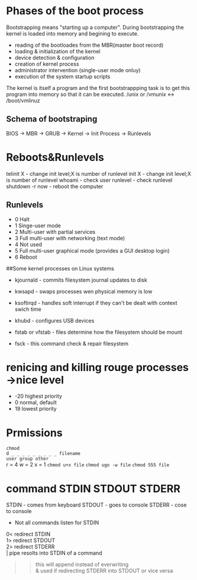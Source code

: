 
# Phases of the boot process
Bootstrapping  means "starting up a computer". During bootstrapping the kernel is loaded into memory and begining to execute.
- reading of the bootloades from the MBR(master boot record)
- loading & initialization of the kernel
- device detection & configuration
- creation of kernel process
- administrator intervention (single-user mode onluy)
- execution of the system startup scripts

The kernel is itself a program and the first bootstrappping task is to get this program into memory so that it can be executed.
/unix or /vmunix <-> /boot/vmlinuz

## Schema of bootstraping
 BIOS -> MBR -> GRUB -> Kernel -> Init Process -> Runlevels
 
# Reboots&Runlevels
 telinit X - change init level;X is number of runlevel 
 init X - change init level;X is number of runlevel
 whoami - check user 
 runlevel - check runlevel
 shutdown -r now - reboot the computer

## Runlevels
- 0 Halt
- 1 Singe-user mode
- 2 Multi-user with partial services
- 3 Full multi-user with networking (text mode)
- 4 Not used
- 5 Full multi-user graphical mode (provides a GUI desktop login)
- 6 Reboot

##Some kernel processes on Linux systems
- kjournald - commits filesystem journal updates to disk
- kwsapd - swaps processes wen physical memory is low
- ksoftirqd - handles soft interrupt if they can't be dealt with context swich time
- khubd - configures USB devices

- fstab or vfstab - files determine how the filesystem should be mount
- fsck - this command check & repair filesystem


# renicing and killing rouge processes ->nice level
* -20 highest priority
* 0 normal, default
* 19 lowest priority

# Prmissions
```chmod```<br />
```d _ _ _ _ _ _ _ _ _ filename ```<br />
```user group other```<br />
r = 4   w = 2  x = 1
```chmod u+x file```
```chmod ugo -w file```
```chmod 555 file```

# command **STDIN STDOUT STDERR**
STDIN - comes from keyboard
STDOUT - goes to console
STDERR - cose to console

* Not all commands listen for STDIN

0< redirect STDIN <br />
1> redirect STDOUT <br />
2> redirect STDERR <br />
| pipe resolts into STDIN of a command <br />
>> this will append instead of everwriting <br />
& used if redirecting STDERR into STDOUT or vice versa <br />